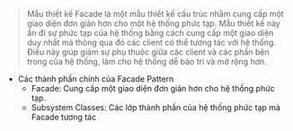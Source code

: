 > Mẫu thiết kế Facade là một mẫu thiết kế cấu trúc nhằm cung cấp một giao diện đơn giản hơn cho một hệ thống phức tạp. Mẫu thiết kế này ẩn đi sự phức tạp của hệ thống bằng cách cung cấp một giao diện duy nhất mà thông qua đó các client có thể tương tác với hệ thống. Điều này giúp giảm sự phụ thuộc giữa các client và các phần bên trong của hệ thống, làm cho hệ thống dễ bảo trì và mở rộng hơn.


 -  Các thành phần chính của Facade Pattern
     + Facade: Cung cấp một giao diện đơn giản hơn cho hệ thống phức tạp.
     + Subsystem Classes: Các lớp thành phần của hệ thống phức tạp mà Facade tương tác
